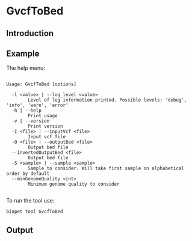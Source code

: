 # GvcfToBed

## Introduction
 

## Example
The help menu:
~~~

Usage: GvcfToBed [options]

  -l <value> | --log_level <value>
        Level of log information printed. Possible levels: 'debug', 'info', 'warn', 'error'
  -h | --help
        Print usage
  -v | --version
        Print version
  -I <file> | --inputVcf <file>
        Input vcf file
  -O <file> | --outputBed <file>
        Output bed file
  --invertedOutputBed <file>
        Output bed file
  -S <sample> | --sample <sample>
        Sample to consider. Will take first sample on alphabetical order by default
  --minGenomeQuality <int>
        Minimum genome quality to consider


~~~

To run the tool use:
~~~
biopet tool GvcfToBed    
~~~


## Output

